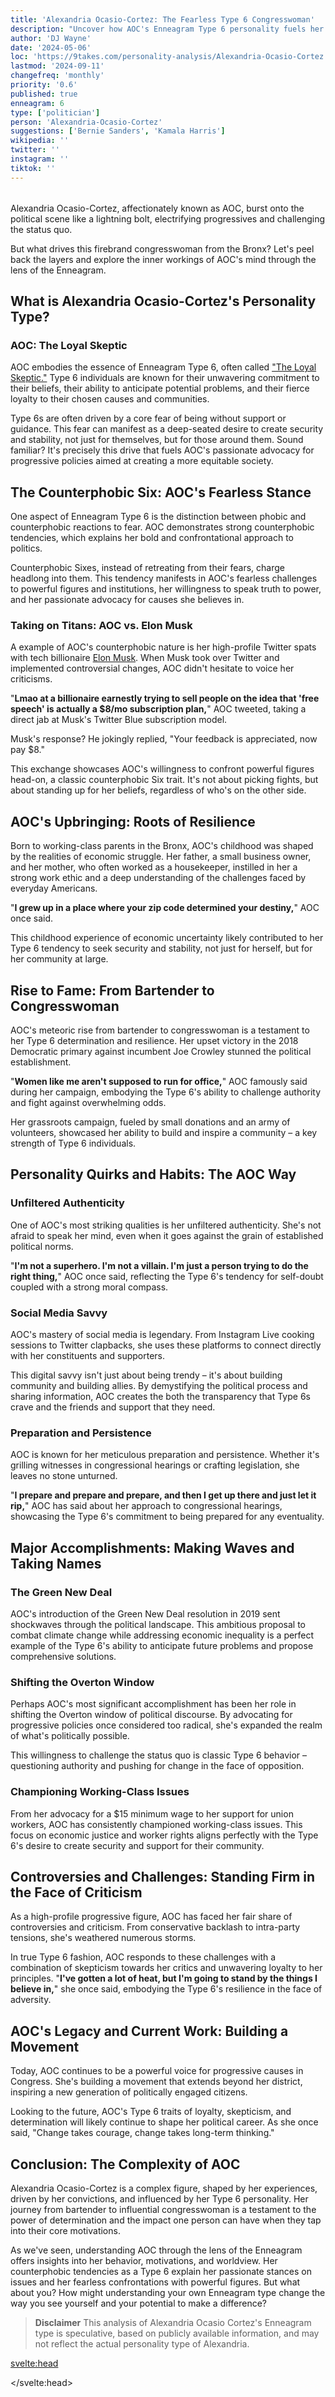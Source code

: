 ```yaml
---
title: 'Alexandria Ocasio-Cortez: The Fearless Type 6 Congresswoman'
description: "Uncover how AOC's Enneagram Type 6 personality fuels her bold politics. From Bronx bartender to Congress, explore the mind behind the movement."
author: 'DJ Wayne'
date: '2024-05-06'
loc: 'https://9takes.com/personality-analysis/Alexandria-Ocasio-Cortez'
lastmod: '2024-09-11'
changefreq: 'monthly'
priority: '0.6'
published: true
enneagram: 6
type: ['politician']
person: 'Alexandria-Ocasio-Cortez'
suggestions: ['Bernie Sanders', 'Kamala Harris']
wikipedia: ''
twitter: ''
instagram: ''
tiktok: ''
---
```


<!--
    childhood and upbringing
    first big success
    style habits and quirks that relate to their personality type
    stressful moments in their life and how they handled them
    comfort- moments in their life where they are doing well and killing it


Alexandria Ocasio-Cortez (AOC) has been a vocal advocate for addressing climate change. She introduced the Green New Deal resolution in 2019, which aimed to reduce greenhouse gas emissions, create jobs in clean energy, and promote environmental justice.
AOC has worked to protect the rights of immigrants. She has opposed the separation of families at the U.S.-Mexico border and has called for more humane immigration policies.
She has been a strong proponent of affordable healthcare and has advocated for Medicare for All, which would provide universal health coverage to all Americans.
AOC has sought to address income inequality and has supported policies such as raising the minimum wage and increasing taxes on the wealthy to fund social programs.
She has used her platform to engage young people in politics and has encouraged greater civic participation. Her active presence on social media has helped to demystify the political process for many young Americans.

Here are 5 things you might not know about Alexandria Ocasio-Cortez:

Before entering politics, AOC worked as a bartender and waitress to help support her family after her father's death.
She was born in New York City to a Puerto Rican family and grew up in a working-class neighborhood in the Bronx.
AOC attended public schools throughout her childhood and was admitted to Boston University, where she graduated cum laude with a degree in economics and international relations.
As a high school student, she won second prize in the Intel International Science and Engineering Fair for a microbiology research project.
She is the youngest woman ever to serve in the United States Congress, taking office at age 29.
-->
<!-- // keywords:  -->

<script>
	import  PopCard  from "$lib/components/atoms/PopCard.svelte";
import BlogPurpose from '$lib/components/blog/BlogPurpose.svelte'
</script>

<div
	style="display: flex;
    justify-content: center;
    margin: 1rem 0;
	"
>
	<PopCard
		image={`/types/6s/${'Alexandria-Ocasio-Cortez'}.webp`}
		showIcon={false}
    enneagramType={6}
		displayText="Alexandria Ocasio-Cortez"
		subtext=""
	/>
</div>

<p class="firstLetter">Alexandria Ocasio-Cortez, affectionately known as AOC, burst onto the political scene like a lightning bolt, electrifying progressives and challenging the status quo.</p>

But what drives this firebrand congresswoman from the Bronx? Let's peel back the layers and explore the inner workings of AOC's mind through the lens of the Enneagram.

## What is Alexandria Ocasio-Cortez's Personality Type?

### AOC: The Loyal Skeptic

AOC embodies the essence of Enneagram Type 6, often called ["The Loyal Skeptic."](/enneagram-corner/enneagram-type-6) Type 6 individuals are known for their unwavering commitment to their beliefs, their ability to anticipate potential problems, and their fierce loyalty to their chosen causes and communities.

Type 6s are often driven by a core fear of being without support or guidance. This fear can manifest as a deep-seated desire to create security and stability, not just for themselves, but for those around them. Sound familiar? It's precisely this drive that fuels AOC's passionate advocacy for progressive policies aimed at creating a more equitable society.

## The Counterphobic Six: AOC's Fearless Stance

One aspect of Enneagram Type 6 is the distinction between phobic and counterphobic reactions to fear. AOC demonstrates strong counterphobic tendencies, which explains her bold and confrontational approach to politics.

Counterphobic Sixes, instead of retreating from their fears, charge headlong into them. This tendency manifests in AOC's fearless challenges to powerful figures and institutions, her willingness to speak truth to power, and her passionate advocacy for causes she believes in.

### Taking on Titans: AOC vs. Elon Musk

A example of AOC's counterphobic nature is her high-profile Twitter spats with tech billionaire <a href="/personality-analysis/Elon-Musk">Elon Musk</a>. When Musk took over Twitter and implemented controversial changes, AOC didn't hesitate to voice her criticisms.

"**Lmao at a billionaire earnestly trying to sell people on the idea that 'free speech' is actually a $8/mo subscription plan,**" AOC tweeted, taking a direct jab at Musk's Twitter Blue subscription model.

Musk's response? He jokingly replied, "Your feedback is appreciated, now pay $8."

This exchange showcases AOC's willingness to confront powerful figures head-on, a classic counterphobic Six trait. It's not about picking fights, but about standing up for her beliefs, regardless of who's on the other side.

## AOC's Upbringing: Roots of Resilience

Born to working-class parents in the Bronx, AOC's childhood was shaped by the realities of economic struggle. Her father, a small business owner, and her mother, who often worked as a housekeeper, instilled in her a strong work ethic and a deep understanding of the challenges faced by everyday Americans.

"**I grew up in a place where your zip code determined your destiny,**" AOC once said.

This childhood experience of economic uncertainty likely contributed to her Type 6 tendency to seek security and stability, not just for herself, but for her community at large.

## Rise to Fame: From Bartender to Congresswoman

AOC's meteoric rise from bartender to congresswoman is a testament to her Type 6 determination and resilience. Her upset victory in the 2018 Democratic primary against incumbent Joe Crowley stunned the political establishment.

"**Women like me aren't supposed to run for office,**" AOC famously said during her campaign, embodying the Type 6's ability to challenge authority and fight against overwhelming odds.

Her grassroots campaign, fueled by small donations and an army of volunteers, showcased her ability to build and inspire a community – a key strength of Type 6 individuals.

## Personality Quirks and Habits: The AOC Way

### Unfiltered Authenticity

One of AOC's most striking qualities is her unfiltered authenticity. She's not afraid to speak her mind, even when it goes against the grain of established political norms.

"**I'm not a superhero. I'm not a villain. I'm just a person trying to do the right thing,**" AOC once said, reflecting the Type 6's tendency for self-doubt coupled with a strong moral compass.

### Social Media Savvy

AOC's mastery of social media is legendary. From Instagram Live cooking sessions to Twitter clapbacks, she uses these platforms to connect directly with her constituents and supporters.

This digital savvy isn't just about being trendy – it's about building community and building allies. By demystifying the political process and sharing information, AOC creates the both the transparency that Type 6s crave and the friends and support that they need.

### Preparation and Persistence

AOC is known for her meticulous preparation and persistence. Whether it's grilling witnesses in congressional hearings or crafting legislation, she leaves no stone unturned.

"**I prepare and prepare and prepare, and then I get up there and just let it rip,**" AOC has said about her approach to congressional hearings, showcasing the Type 6's commitment to being prepared for any eventuality.

## Major Accomplishments: Making Waves and Taking Names

### The Green New Deal

AOC's introduction of the Green New Deal resolution in 2019 sent shockwaves through the political landscape. This ambitious proposal to combat climate change while addressing economic inequality is a perfect example of the Type 6's ability to anticipate future problems and propose comprehensive solutions.

### Shifting the Overton Window

Perhaps AOC's most significant accomplishment has been her role in shifting the Overton window of political discourse. By advocating for progressive policies once considered too radical, she's expanded the realm of what's politically possible.

This willingness to challenge the status quo is classic Type 6 behavior – questioning authority and pushing for change in the face of opposition.

### Championing Working-Class Issues

From her advocacy for a $15 minimum wage to her support for union workers, AOC has consistently championed working-class issues. This focus on economic justice and worker rights aligns perfectly with the Type 6's desire to create security and support for their community.

## Controversies and Challenges: Standing Firm in the Face of Criticism

As a high-profile progressive figure, AOC has faced her fair share of controversies and criticism. From conservative backlash to intra-party tensions, she's weathered numerous storms.

In true Type 6 fashion, AOC responds to these challenges with a combination of skepticism towards her critics and unwavering loyalty to her principles. "**I've gotten a lot of heat, but I'm going to stand by the things I believe in,**" she once said, embodying the Type 6's resilience in the face of adversity.

## AOC's Legacy and Current Work: Building a Movement

Today, AOC continues to be a powerful voice for progressive causes in Congress. She's building a movement that extends beyond her district, inspiring a new generation of politically engaged citizens.

Looking to the future, AOC's Type 6 traits of loyalty, skepticism, and determination will likely continue to shape her political career. As she once said, "Change takes courage, change takes long-term thinking."

## Conclusion: The Complexity of AOC

Alexandria Ocasio-Cortez is a complex figure, shaped by her experiences, driven by her convictions, and influenced by her Type 6 personality. Her journey from bartender to influential congresswoman is a testament to the power of determination and the impact one person can have when they tap into their core motivations.

As we've seen, understanding AOC through the lens of the Enneagram offers insights into her behavior, motivations, and worldview. Her counterphobic tendencies as a Type 6 explain her passionate stances on issues and her fearless confrontations with powerful figures. But what about you? How might understanding your own Enneagram type change the way you see yourself and your potential to make a difference?

> **Disclaimer** This analysis of Alexandria Ocasio Cortez's Enneagram type is speculative, based on publicly available information, and may not reflect the actual personality type of Alexandria.

<svelte:head>

<script type="application/ld+json">
{
  "@context": "http://schema.org",
  "@graph": [
    {
      "@type": "Article",
      "articleBody": "Alexandria Ocasio-Cortez, known as AOC, is a dynamic force in American politics whose personality and actions align closely with Enneagram Type 6, 'The Loyal Skeptic'. This article explores AOC's journey from her Bronx roots to Congress, examining her counterphobic tendencies, her passionate advocacy, and how her Type 6 traits shape her bold political stances and confrontations with powerful figures.",
      "author": {
        "@type": "Person",
        "name": "DJ Wayne",
        "sameAs": ["https://www.instagram.com/djwayne3/", "https://www.youtube.com/@djwayne3", "https://www.linkedin.com/in/davidtwayne/", "https://twitter.com/djwayne3"]
      },
      "dateModified": "2024-09-11",
      "datePublished": "2024-05-06",
      "description": "Uncover how AOC's Enneagram Type 6 personality fuels her bold politics. From Bronx bartender to Congress, explore the mind behind the movement.",
      "headline": "AOC Decoded: The Fearless Type 6 Congresswoman",
      "image": {
        "@type": "ImageObject",
        "height": 900,
        "url": "https://9takes.com/types/6s/Alexandria-Ocasio-Cortez.webp",
        "width": 900
      },
      "mainEntityOfPage": {
        "@id": "https://9takes.com/personality-analysis/Alexandria-Ocasio-Cortez",
        "@type": "WebPage"
      },
      "mentions": {
        "@type": "Person",
        "name": "Alexandria Ocasio-Cortez",
        "sameAs": [
          "https://en.wikipedia.org/wiki/Alexandria_Ocasio-Cortez",
          "https://ocasio-cortez.house.gov/",
          "https://twitter.com/AOC"
        ]
      },
      "publisher": {
        "@type": "Organization",
        "sameAs": ["https://www.instagram.com/9takesdotcom/", "https://twitter.com/9takesdotcom"],
        "logo": {
          "@type": "ImageObject",
          "url": "https://9takes.com/brand/aero.png"
        },
        "name": "9takes"
      }
    },
    {
      "@type": "FAQPage",
      "mainEntity": [
        {
          "@type": "Question",
          "name": "What is Alexandria Ocasio-Cortez's Enneagram type?",
          "acceptedAnswer": {
            "@type": "Answer",
            "text": "Alexandria Ocasio-Cortez is an Enneagram Type 6, also known as 'The Loyal Skeptic'. Type 6s are characterized by their loyalty, skepticism, and ability to anticipate problems. They often have a strong sense of responsibility and a desire to create security for themselves and others."
          }
        },
        {
          "@type": "Question",
          "name": "How does AOC's upbringing reflect her Enneagram Type 6 personality?",
          "acceptedAnswer": {
            "@type": "Answer",
            "text": "AOC's working-class upbringing in the Bronx shaped her Type 6 tendencies. Her experience with economic uncertainty likely contributed to her desire to seek security and stability, not just for herself, but for her community at large. This aligns with the Type 6's focus on creating support systems."
          }
        },
        {
          "@type": "Question",
          "name": "What are some examples of AOC's counterphobic Type 6 tendencies?",
          "acceptedAnswer": {
            "@type": "Answer",
            "text": "AOC demonstrates counterphobic Type 6 tendencies through her fearless challenges to powerful figures, such as her Twitter exchanges with Elon Musk. Her willingness to confront authority and speak truth to power is characteristic of counterphobic Sixes, who charge headlong into their fears rather than retreating from them."
          }
        },
        {
          "@type": "Question",
          "name": "How does AOC's Enneagram Type 6 personality influence her political approach?",
          "acceptedAnswer": {
            "@type": "Answer",
            "text": "AOC's Type 6 personality influences her political approach through her meticulous preparation, her ability to anticipate problems, and her passionate advocacy for progressive causes. Her introduction of the Green New Deal and her focus on economic justice reflect the Type 6's desire to create security and address potential future issues."
          }
        },
        {
          "@type": "Question",
          "name": "How has AOC handled criticism as an Enneagram Type 6?",
          "acceptedAnswer": {
            "@type": "Answer",
            "text": "As a Type 6, AOC responds to criticism with a combination of skepticism towards her critics and unwavering loyalty to her principles. She demonstrates resilience in the face of adversity, standing firm in her beliefs even when faced with intense backlash, which is characteristic of a healthy Type 6."
          }
        }
      ]
    }
  ]
}
</script>

</svelte:head>

<style lang="scss"></style>
